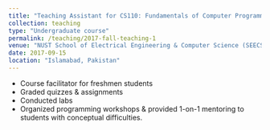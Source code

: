 ```yaml
---
title: "Teaching Assistant for CS110: Fundamentals of Computer Programming"
collection: teaching
type: "Undergraduate course"
permalink: /teaching/2017-fall-teaching-1
venue: "NUST School of Electrical Engineering & Computer Science (SEECS), Department of Computing"
date: 2017-09-15
location: "Islamabad, Pakistan"
---
```


* Course facilitator for freshmen students
* Graded quizzes & assignments
* Conducted labs
* Organized programming workshops & provided 1-on-1 mentoring to students with conceptual difficulties.